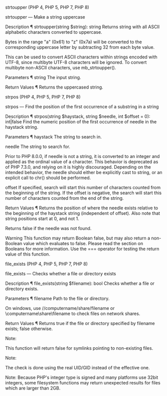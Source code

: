 strtoupper
(PHP 4, PHP 5, PHP 7, PHP 8)

strtoupper — Make a string uppercase

Description ¶
strtoupper(string $string): string
Returns string with all ASCII alphabetic characters converted to uppercase.

Bytes in the range "a" (0x61) to "z" (0x7a) will be converted to the corresponding uppercase letter by subtracting 32 from each byte value.

This can be used to convert ASCII characters within strings encoded with UTF-8, since multibyte UTF-8 characters will be ignored. To convert multibyte non-ASCII characters, use mb_strtoupper().

Parameters ¶
string
The input string.

Return Values ¶
Returns the uppercased string.

strpos
(PHP 4, PHP 5, PHP 7, PHP 8)

strpos — Find the position of the first occurrence of a substring in a string

Description ¶
strpos(string $haystack, string $needle, int $offset = 0): int|false
Find the numeric position of the first occurrence of needle in the haystack string.

Parameters ¶
haystack
The string to search in.

needle
The string to search for.

Prior to PHP 8.0.0, if needle is not a string, it is converted to an integer and applied as the ordinal value of a character. This behavior is deprecated as of PHP 7.3.0, and relying on it is highly discouraged. Depending on the intended behavior, the needle should either be explicitly cast to string, or an explicit call to chr() should be performed.

offset
If specified, search will start this number of characters counted from the beginning of the string. If the offset is negative, the search will start this number of characters counted from the end of the string.

Return Values ¶
Returns the position of where the needle exists relative to the beginning of the haystack string (independent of offset). Also note that string positions start at 0, and not 1.

Returns false if the needle was not found.

Warning
This function may return Boolean false, but may also return a non-Boolean value which evaluates to false. Please read the section on Booleans for more information. Use the === operator for testing the return value of this function.

file_exists
(PHP 4, PHP 5, PHP 7, PHP 8)

file_exists — Checks whether a file or directory exists

Description ¶
file_exists(string $filename): bool
Checks whether a file or directory exists.

Parameters ¶
filename
Path to the file or directory.

On windows, use //computername/share/filename or \\computername\share\filename to check files on network shares.

Return Values ¶
Returns true if the file or directory specified by filename exists; false otherwise.

Note:

This function will return false for symlinks pointing to non-existing files.

Note:

The check is done using the real UID/GID instead of the effective one.

Note: Because PHP's integer type is signed and many platforms use 32bit integers, some filesystem functions may return unexpected results for files which are larger than 2GB.

